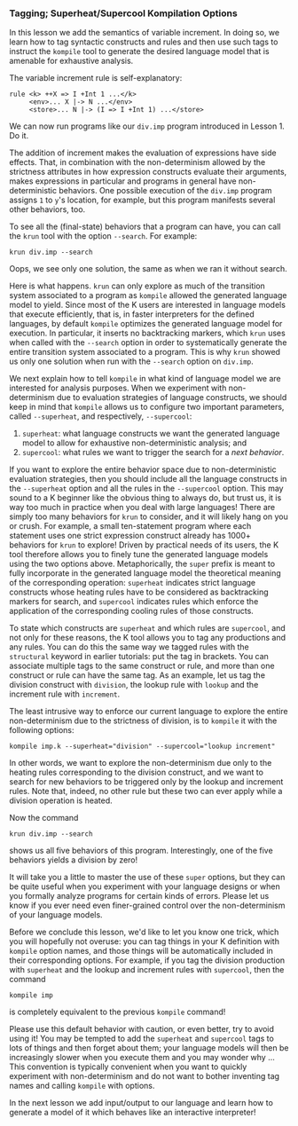 <!-- Copyright (C) 2010-2014 K Team. All Rights Reserved. -->

### Tagging; Superheat/Supercool Kompilation Options

In this lesson we add the semantics of variable increment.  In doing so, we
learn how to tag syntactic constructs and rules and then use such tags to
instruct the `kompile` tool to generate the desired language model that is
amenable for exhaustive analysis.

The variable increment rule is self-explanatory:

    rule <k> ++X => I +Int 1 ...</k>
         <env>... X |-> N ...</env>
         <store>... N |-> (I => I +Int 1) ...</store>

We can now run programs like our `div.imp` program introduced in Lesson 1.
Do it.

The addition of increment makes the evaluation of expressions have side
effects.  That, in combination with the non-determinism allowed by the
strictness attributes in how expression constructs evaluate their
arguments, makes expressions in particular and programs in general have
non-deterministic behaviors.  One possible execution of the `div.imp` program
assigns `1` to `y`'s location, for example, but this program manifests several
other behaviors, too.

To see all the (final-state) behaviors that a program can have, you can call
the `krun` tool with the option `--search`.  For example:

    krun div.imp --search

Oops, we see only one solution, the same as when we ran it without search.

Here is what happens.  `krun` can only explore as much of the transition
system associated to a program as `kompile` allowed the generated language
model to yield.  Since most of the K users are interested in language models
that execute efficiently, that is, in faster interpreters for the defined
languages, by default `kompile` optimizes the generated language model for
execution.  In particular, it inserts no backtracking markers, which `krun`
uses when called with the `--search` option in order to systematically generate
the entire transition system associated to a program.  This is why `krun`
showed us only one solution when run with the `--search` option on `div.imp`.

We next explain how to tell `kompile` in what kind of language model we are
interested for analysis purposes.  When we experiment with non-determinism due
to evaluation strategies of language constructs, we should keep in mind that
`kompile` allows us to configure two important parameters, called
`--superheat`, and respectively, `--supercool`:

1. `superheat`: what language constructs we want the generated language model
to allow for exhaustive non-deterministic analysis; and
2. `supercool`: what rules we want to trigger the search for a *next behavior*.

If you want to explore the entire behavior space due to non-deterministic
evaluation strategies, then you should include all the language constructs 
in the `--superheat` option and all the rules in the `--supercool` option.
This may sound to a K beginner like the obvious thing to always do, but trust
us, it is way too much in practice when you deal with large languages!  There
are simply too many behaviors for `krun` to consider, and it will likely hang
on you or crush.  For example, a small ten-statement program where each
statement uses one strict expression construct already has 1000+ behaviors for
`krun` to explore!  Driven by practical needs of its users, the K tool
therefore allows you to finely tune the generated language models using the
two options above.  Metaphorically, the `super` prefix is meant to fully
incorporate in the generated language model the theoretical meaning of the
corresponding operation: `superheat` indicates strict language constructs
whose heating rules have to be considered as backtracking markers for search,
and `supercool` indicates rules which enforce the application of the
corresponding cooling rules of those constructs.

To state which constructs are `superheat` and which rules are `supercool`, and
not only for these reasons, the K tool allows you to tag any productions
and any rules.  You can do this the same way we tagged rules with the
`structural` keyword in earlier tutorials: put the tag in brackets.  You can
associate multiple tags to the same construct or rule, and more than one
construct or rule can have the same tag.  As an example, let us tag the
division construct with `division`, the lookup rule with `lookup` and
the increment rule with `increment`.

The least intrusive way to enforce our current language to explore the
entire non-determinism due to the strictness of division, is to `kompile` it
with the following options:

    kompile imp.k --superheat="division" --supercool="lookup increment"

In other words, we want to explore the non-determinism due only to the
heating rules corresponding to the division construct, and we want to search
for new behaviors to be triggered only by the lookup and increment rules.
Note that, indeed, no other rule but these two can ever apply while a division
operation is heated.

Now the command

    krun div.imp --search

shows us all five behaviors of this program.  Interestingly, one
of the five behaviors yields a division by zero!

It will take you a little to master the use of these `super` options, but
they can be quite useful when you experiment with your language designs or
when you formally analyze programs for certain kinds of errors.  Please let
us know if you ever need even finer-grained control over the non-determinism
of your language models.

Before we conclude this lesson, we'd like to let you know one trick, which
you will hopefully not overuse: you can tag things in your K definition with
`kompile` option names, and those things will be automatically included in
their corresponding options.  For example, if you tag the division production
with `superheat` and the lookup and increment rules with `supercool`, then 
the command 

    kompile imp

is completely equivalent to the previous `kompile` command!

Please use this default behavior with caution, or even better, try to avoid
using it!  You may be tempted to add the `superheat` and `supercool` tags to
lots of things and then forget about them; your language models will then be
increasingly slower when you execute them and you may wonder why ...  This
convention is typically convenient when you want to quickly experiment with
non-determinism and do not want to bother inventing tag names and calling
`kompile` with options.

In the next lesson we add input/output to our language and learn how to
generate a model of it which behaves like an interactive interpreter!
